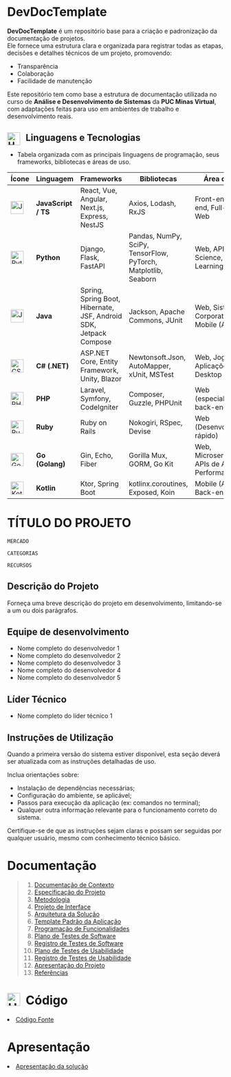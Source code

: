 # DevDocTemplate

**DevDocTemplate** é um repositório base para a criação e padronização da documentação de projetos.  
Ele fornece uma estrutura clara e organizada para registrar todas as etapas, decisões e detalhes técnicos de um projeto, promovendo:

- Transparência  
- Colaboração  
- Facilidade de manutenção

Este repositório tem como base a estrutura de documentação utilizada no curso de **Análise e Desenvolvimento de Sistemas** da **PUC Minas Virtual**, com adaptações feitas para uso em ambientes de trabalho e desenvolvimento reais.

## <img align="left" alt="HTML" title="HTML" width="30px" style="padding-right: 10px;" src="https://cdn.jsdelivr.net/gh/devicons/devicon@latest/icons/vscode/vscode-original.svg" /> Linguagens e Tecnologias

- Tabela organizada com as principais linguagens de programação, seus frameworks, bibliotecas e áreas de uso.

| **Ícone** | **Linguagem**       | **Frameworks**                                                                 | **Bibliotecas**                                                    | **Área de Uso**                                       |
|----------|---------------------|----------------------------------------------------------------------------------|---------------------------------------------------------------------|--------------------------------------------------------|
| <img align="left" alt="JavaScript" title="JavaScript" width="30px" style="padding-right: 10px;" src="https://cdn.jsdelivr.net/gh/devicons/devicon@latest/icons/javascript/javascript-original.svg" /> | **JavaScript / TS** | React, Vue, Angular, Next.js, Express, NestJS | Axios, Lodash, RxJS | Front-end, Back-end, Full-stack Web |
| <img align="left" alt="Python" title="Python" width="30px" style="padding-right: 10px;" src="https://cdn.jsdelivr.net/gh/devicons/devicon@latest/icons/python/python-original.svg" /> | **Python** | Django, Flask, FastAPI | Pandas, NumPy, SciPy, TensorFlow, PyTorch, Matplotlib, Seaborn | Web, APIs, Data Science, Machine Learning |
| <img align="left" alt="Java" title="Java" width="30px" style="padding-right: 10px;" src="https://cdn.jsdelivr.net/gh/devicons/devicon@latest/icons/java/java-original.svg" /> | **Java** | Spring, Spring Boot, Hibernate, JSF, Android SDK, Jetpack Compose | Jackson, Apache Commons, JUnit | Web, Sistemas Corporativos, Mobile (Android) |
| <img align="left" alt="CSharp" title="C#" width="30px" style="padding-right: 10px;" src="https://cdn.jsdelivr.net/gh/devicons/devicon@latest/icons/csharp/csharp-original.svg" /> | **C# (.NET)** | ASP.NET Core, Entity Framework, Unity, Blazor | Newtonsoft.Json, AutoMapper, xUnit, MSTest | Web, Jogos, Aplicações Desktop |
| <img align="left" alt="PHP" title="PHP" width="30px" style="padding-right: 10px;" src="https://cdn.jsdelivr.net/gh/devicons/devicon@latest/icons/php/php-original.svg" /> | **PHP** | Laravel, Symfony, CodeIgniter | Composer, Guzzle, PHPUnit | Web (especialmente back-end) |
| <img align="left" alt="Ruby" title="Ruby" width="30px" style="padding-right: 10px;" src="https://cdn.jsdelivr.net/gh/devicons/devicon@latest/icons/ruby/ruby-original.svg" /> | **Ruby** | Ruby on Rails | Nokogiri, RSpec, Devise | Web (Desenvolvimento rápido) |
| <img align="left" alt="Go" title="Go" width="30px" style="padding-right: 10px;" src="https://cdn.jsdelivr.net/gh/devicons/devicon@latest/icons/go/go-original-wordmark.svg" /> | **Go (Golang)** | Gin, Echo, Fiber | Gorilla Mux, GORM, Go Kit | Web, Microserviços, APIs de Alta Performance |
| <img align="left" alt="Kotlin" title="Kotlin" width="30px" style="padding-right: 10px;" src="https://cdn.jsdelivr.net/gh/devicons/devicon@latest/icons/kotlin/kotlin-original.svg" /> | **Kotlin** | Ktor, Spring Boot | kotlinx.coroutines, Exposed, Koin | Mobile (Android), Back-end APIs |

# TÍTULO DO PROJETO

`MERCADO`

`CATEGORIAS`

`RECURSOS`

## Descrição do Projeto

Forneça uma breve descrição do projeto em desenvolvimento, limitando-se a um ou dois parágrafos.

## Equipe de desenvolvimento

- Nome completo do desenvolvedor 1
- Nome completo do desenvolvedor 2
- Nome completo do desenvolvedor 3
- Nome completo do desenvolvedor 4
- Nome completo do desenvolvedor 5

## Líder Técnico

- Nome completo do líder técnico 1

## Instruções de Utilização

Quando a primeira versão do sistema estiver disponível, esta seção deverá ser atualizada com as instruções detalhadas de uso.

Inclua orientações sobre:

- Instalação de dependências necessárias;
- Configuração do ambiente, se aplicável;
- Passos para execução da aplicação (ex: comandos no terminal);
- Qualquer outra informação relevante para o funcionamento correto do sistema.

Certifique-se de que as instruções sejam claras e possam ser seguidas por qualquer usuário, mesmo com conhecimento técnico básico.

# Documentação

> <ol>
> <li><a href="Docs/01-Documentação de Contexto.md"> Documentação de Contexto</a></li>
> <li><a href="Docs/02-Especificação do Projeto.md"> Especificação do Projeto</a></li>
> <li><a href="Docs/03-Metodologia.md"> Metodologia</a></li>
> <li><a href="Docs/04-Projeto de Interface.md"> Projeto de Interface</a></li>
> <li><a href="Docs/05-Arquitetura da Solução.md"> Arquitetura da Solução</a></li>
> <li><a href="Docs/06-Template Padrão da Aplicação.md"> Template Padrão da Aplicação</a></li>
> <li><a href="Docs/07-Programação de Funcionalidades.md"> Programação de Funcionalidades</a></li>
> <li><a href="Docs/08-Plano de Testes de Software.md"> Plano de Testes de Software</a></li>
> <li><a href="Docs/09-Registro de Testes de Software.md"> Registro de Testes de Software</a></li>
> <li><a href="Docs/10-Plano de Testes de Usabilidade.md"> Plano de Testes de Usabilidade</a></li>
> <li><a href="Docs/11-Registro de Testes de Usabilidade.md"> Registro de Testes de Usabilidade</a></li>
> <li><a href="Docs/12-Apresentação do Projeto.md"> Apresentação do Projeto</a></li>
> <li><a href="Docs/13-Referências.md"> Referências</a></li>
</ol>

# <img align="left" alt="HTML" title="HTML" width="30px" style="padding-right: 10px;" src="https://cdn.jsdelivr.net/gh/devicons/devicon@latest/icons/vscode/vscode-original.svg" /> Código

<li><a href="Src/README.md"> Código Fonte</a></li>

# Apresentação

<li><a href="Apresentação/README.md"> Apresentação da solução</a></li>
